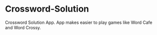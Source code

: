 # Crossword-Solution
Crossword Solution App. App makes easier to play games like Word Cafe and Word Crossy.
